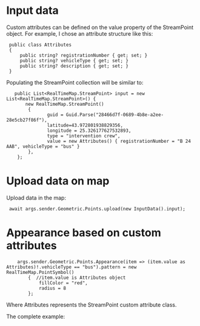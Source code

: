 # Input data

Custom attributes can be defined on the value property of the StreamPoint object. For example, I chose an attribute structure like this:

     public class Attributes
     {
         public string? registrationNumber { get; set; }
         public string? vehicleType { get; set; }
         public string? description { get; set; }
     }

Populating the StreamPoint collection will be similar to:

       public List<RealTimeMap.StreamPoint> input = new List<RealTimeMap.StreamPoint>() {
           new RealTimeMap.StreamPoint()
            {
                   guid = Guid.Parse("28466d7f-0689-4b8e-a2ee-28e5cb27f86f"),
                   latitude=43.972801938829356,
                   longitude = 25.326177627532893,
                   type = "intervention crew",
                   value = new Attributes() { registrationNumber = "B 24 AAB", vehicleType = "bus" }
            },
        };
# Upload data on map

Upload data in the map:

     await args.sender.Geometric.Points.upload(new InputData().input);

# Appearance based on custom attributes


        args.sender.Geometric.Points.Appearance(item => (item.value as Attributes)!.vehicleType == "bus").pattern = new RealTimeMap.PointSymbol()
            {  //item.value is Attributes object
                fillColor = "red",
                radius = 8
            };

Where Attributes represents the StreamPoint custom attribute class.

The complete example:




